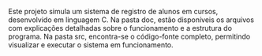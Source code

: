 Este projeto simula um sistema de registro de alunos em cursos, desenvolvido em linguagem C.
Na pasta doc, estão disponíveis os arquivos com explicações detalhadas sobre o funcionamento e a estrutura do programa.
Na pasta src, encontra-se o código-fonte completo, permitindo visualizar e executar o sistema em funcionamento.
